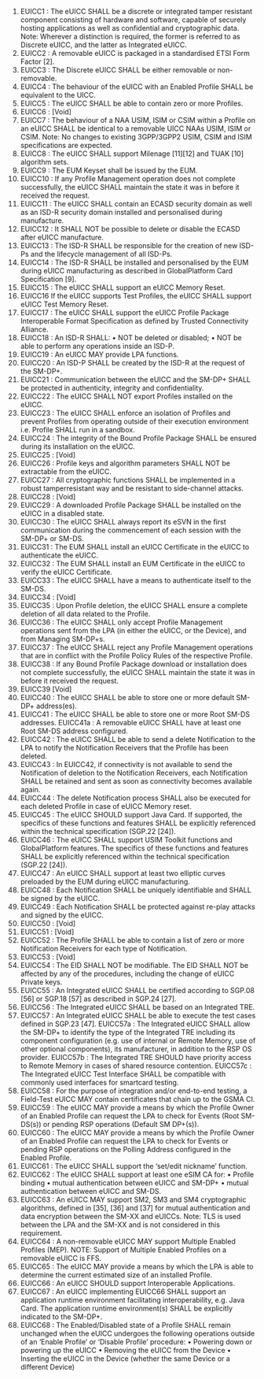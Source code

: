 1. EUICC1 : The eUICC SHALL be a discrete or integrated tamper resistant component consisting of hardware and software, capable of securely hosting applications as well as confidential and cryptographic data.
Note: Wherever a distinction is required, the former is referred to as Discrete eUICC, and the latter as Integrated eUICC.
2. EUICC2 : A removable eUICC is packaged in a standardised ETSI Form Factor [2].
3. EUICC3 : The Discrete eUICC SHALL be either removable or non-removable.
4. EUICC4 : The behaviour of the eUICC with an Enabled Profile SHALL be equivalent to the UICC.
5. EUICC5 : The eUICC SHALL be able to contain zero or more Profiles.
6. EUICC6 : [Void]
7. EUICC7 : The behaviour of a NAA USIM, ISIM or CSIM within a Profile on an eUICC SHALL be identical to a removable UICC NAAs USIM, ISIM or CSIM.
Note: No changes to existing 3GPP/3GPP2 USIM, CSIM and ISIM specifications are expected.
8. EUICC8 : The eUICC SHALL support Milenage [11][12] and TUAK [10] algorithm sets.
9. EUICC9 : The EUM Keyset shall be issued by the EUM.
10. EUICC10 : If any Profile Management operation does not complete successfully, the eUICC SHALL maintain the state it was in before it received the request.
11. EUICC11 : The eUICC SHALL contain an ECASD security domain as well as an ISD-R security domain installed and personalised during manufacture.
12. EUICC12 : It SHALL NOT be possible to delete or disable the ECASD after eUICC manufacture.
13. EUICC13 : The ISD-R SHALL be responsible for the creation of new ISD-Ps and the lifecycle management of all ISD-Ps.
14. EUICC14 : The ISD-R SHALL be installed and personalised by the EUM during eUICC manufacturing as described in GlobalPlatform Card Specification [9].
15. EUICC15 : The eUICC SHALL support an eUICC Memory Reset.
16. EUICC16 If the eUICC supports Test Profiles, the eUICC SHALL support eUICC Test Memory Reset.
17. EUICC17 : The eUICC SHALL support the eUICC Profile Package Interoperable Format Specification as defined by Trusted Connectivity Alliance.
18. EUICC18 : An ISD-R SHALL:
• NOT be deleted or disabled;
• NOT be able to perform any operations inside an ISD-P.
19. EUICC19 : An eUICC MAY provide LPA functions.
20. EUICC20 : An ISD-P SHALL be created by the ISD-R at the request of the SM-DP+.
21. EUICC21 : Communication between the eUICC and the SM-DP+ SHALL be protected in authenticity, integrity and confidentiality.
22. EUICC22 : The eUICC SHALL NOT export Profiles installed on the eUICC.
23. EUICC23 : The eUICC SHALL enforce an isolation of Profiles and prevent Profiles from operating outside of their execution environment i.e. Profile SHALL run in a sandbox.
24. EUICC24 : The integrity of the Bound Profile Package SHALL be ensured during its installation on the eUICC.
25. EUICC25 : [Void]
26. EUICC26 : Profile keys and algorithm parameters SHALL NOT be extractable from the eUICC.
27. EUICC27 : All cryptographic functions SHALL be implemented in a robust tamperresistant way and be resistant to side-channel attacks.
28. EUICC28 : [Void]
29. EUICC29 : A downloaded Profile Package SHALL be installed on the eUICC in a disabled state.
30. EUICC30 : The eUICC SHALL always report its eSVN in the first communication during the commencement of each session with the SM-DP+ or SM-DS.
31. EUICC31 : The EUM SHALL install an eUICC Certificate in the eUICC to authenticate the eUICC.
32. EUICC32 : The EUM SHALL install an EUM Certificate in the eUICC to verify the eUICC Certificate.
33. EUICC33 : The eUICC SHALL have a means to authenticate itself to the SM-DS.
34. EUICC34 : [Void]
35. EUICC35 : Upon Profile deletion, the eUICC SHALL ensure a complete deletion of all data related to the Profile.
36. EUICC36 : The eUICC SHALL only accept Profile Management operations sent from the LPA (in either the eUICC, or the Device), and from Managing SM-DP+s.
37. EUICC37 : The eUICC SHALL reject any Profile Management operations that are in conflict with the Profile Policy Rules of the respective Profile.
38. EUICC38 : If any Bound Profile Package download or installation does not complete successfully, the eUICC SHALL maintain the state it was in before it received the request.
39. EUICC39 [Void]
40. EUICC40 : The eUICC SHALL be able to store one or more default SM-DP+ address(es).
41. EUICC41 : The eUICC SHALL be able to store one or more Root SM-DS addresses.
EUICC41a : A removable eUICC SHALL have at least one Root SM-DS address configured.
42. EUICC42 : The eUICC SHALL be able to send a delete Notification to the LPA to notify the Notification Receivers that the Profile has been deleted.
43. EUICC43 : In EUICC42, if connectivity is not available to send the Notification of deletion to the Notification Receivers, each Notification SHALL be retained and sent as soon as connectivity becomes available again.
44. EUICC44 : The delete Notification process SHALL also be executed for each deleted Profile in case of eUICC Memory reset.
45. EUICC45 : The eUICC SHOULD support Java Card. If supported, the specifics of these functions and features SHALL be explicitly referenced within the technical specification (SGP.22 [24]).
46. EUICC46 : The eUICC SHALL support USIM Toolkit functions and GlobalPlatform features. The specifics of these functions and features SHALL be explicitly referenced within the technical specification (SGP.22 [24]).
47. EUICC47 :  An eUICC SHALL support at least two elliptic curves preloaded by the EUM during eUICC manufacturing.
48. EUICC48 : Each Notification SHALL be uniquely identifiable and SHALL be signed by the eUICC.
49. EUICC49 : Each Notification SHALL be protected against re-play attacks and signed by the eUICC.
50. EUICC50 : [Void]
51. EUICC51 : [Void]
52. EUICC52 : The Profile SHALL be able to contain a list of zero or more Notification Receivers for each type of Notification.
53. EUICC53 : [Void]
54. EUICC54 : The EID SHALL NOT be modifiable. The EID SHALL NOT be affected by any of the procedures, including the change of eUICC Private keys.
55. EUICC55 : An Integrated eUICC SHALL be certified according to SGP.08 [56] or SGP.18 [57] as described in SGP.24 [27].
56. EUICC56 : The Integrated eUICC SHALL be based on an Integrated TRE.
57. EUICC57 : An Integrated eUICC SHALL be able to execute the test cases defined in SGP.23 [47].
EUICC57a : The Integrated eUICC SHALL allow the SM-DP+ to identify the type of the Integrated TRE including its component configuration (e.g. use of internal or Remote Memory, use of other optional components), its manufacturer, in addition to the RSP OS provider.
EUICC57b : The Integrated TRE SHOULD have priority access to Remote Memory in cases of shared resource contention.
EUICC57c : The Integrated eUICC Test Interface SHALL be compatible with commonly used interfaces for smartcard testing.
58. EUICC58 : For the purpose of integration and/or end-to-end testing, a Field-Test eUICC MAY contain certificates that chain up to the GSMA CI.
59. EUICC59 : The eUICC MAY provide a means by which the Profile Owner of an Enabled Profile can request the LPA to check for Events (Root SM-DS(s)) or pending RSP operations (Default SM DP+(s)).
60. EUICC60 : The eUICC MAY provide a means by which the Profile Owner of an Enabled Profile can request the LPA to check for Events or pending RSP operations on the Polling Address configured in the Enabled Profile.
61. EUICC61 : The eUICC SHALL support the ‘set/edit nickname’ function.
62. EUICC62 : The eUICC SHALL support at least one eSIM CA for:
• Profile binding
• mutual authentication between eUICC and SM-DP+
• mutual authentication between eUICC and SM-DS.
63. EUICC63 : An eUICC MAY support SM2, SM3 and SM4 cryptographic algorithms, defined in [35], [36] and [37] for mutual authentication and data encryption between the SM-XX and eUICCs.
Note: TLS is used between the LPA and the SM-XX and is not considered in this requirement.
64. EUICC64 : A non-removable eUICC MAY support Multiple Enabled Profiles (MEP). 
NOTE: Support of Multiple Enabled Profiles on a removable eUICC is FFS.
65. EUICC65 : The eUICC MAY provide a means by which the LPA is able to determine the current estimated size of an installed Profile.
66. EUICC66 : An eUICC SHOULD support Interoperable Applications.
67. EUICC67 : An eUICC implementing EUICC66 SHALL support an application runtime environment facilitating interoperability, e.g. Java Card. The application runtime environment(s) SHALL be explicitly indicated to the SM-DP+.
68. EUICC68 :  The Enabled/Disabled state of a Profile SHALL remain unchanged when the eUICC undergoes the following operations outside of an ‘Enable Profile’ or ‘Disable Profile’ procedure:
• Powering down or powering up the eUICC
• Removing the eUICC from the Device
• Inserting the eUICC in the Device (whether the same Device or a different Device)
